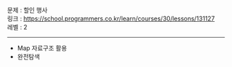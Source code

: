 문제 : 할인 행사
<br>
링크 : https://school.programmers.co.kr/learn/courses/30/lessons/131127
<br>
레벨 : 2

---

- Map 자료구조 활용
- 완전탐색